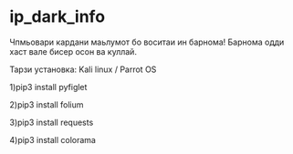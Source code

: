 # ip_dark_info
Чпмьовари кардани маьлумот бо воситаи ин барнома! Барнома одди хаст вале бисер осон ва куллай.

Тарзи установка:
Kali linux /  Parrot OS

1)pip3 install pyfiglet

2)pip3 install folium

3)pip3 install requests

4)pip3 install colorama
